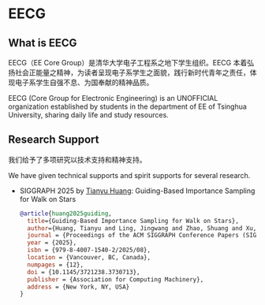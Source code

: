 # EECG

## What is EECG

EECG（EE Core Group）是清华大学电子工程系之地下学生组织。EECG 本着弘扬社会正能量之精神，为读者呈现电子系学生之面貌，践行新时代青年之责任，体现电子系学生自强不息、为国奉献的精神品质。

EECG (Core Group for Electronic Engineering) is an UNOFFICIAL organization established by students in the department of EE of Tsinghua University, sharing daily life and study resources.

## Research Support

我们给予了多项研究以技术支持和精神支持。

We have given technical supports and spirit supports for several research.

+ SIGGRAPH 2025 by [Tianyu Huang](https://github.com/tyanyuy3125): Guiding-Based Importance Sampling for Walk on Stars

  ```bib
  @article{huang2025guiding,
    title={Guiding-Based Importance Sampling for Walk on Stars},
    author={Huang, Tianyu and Ling, Jingwang and Zhao, Shuang and Xu, Feng},
    journal = {Proceedings of the ACM SIGGRAPH Conference Papers (SIGGRAPH Conference Papers '25)},
    year = {2025},
    isbn = {979-8-4007-1540-2/2025/08},
    location = {Vancouver, BC, Canada},
    numpages = {12},
    doi = {10.1145/3721238.3730713},
    publisher = {Association for Computing Machinery},
    address = {New York, NY, USA}
  }
  ```
